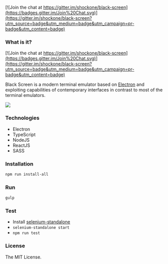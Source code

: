 [![Join the chat at https://gitter.im/shockone/black-screen](https://badges.gitter.im/Join%20Chat.svg)](https://gitter.im/shockone/black-screen?utm_source=badge&utm_medium=badge&utm_campaign=pr-badge&utm_content=badge)

### What is it?

[![Join the chat at https://gitter.im/shockone/black-screen](https://badges.gitter.im/Join%20Chat.svg)](https://gitter.im/shockone/black-screen?utm_source=badge&utm_medium=badge&utm_campaign=pr-badge&utm_content=badge)

Black Screen is a modern terminal emulator based on [Electron](http://electron.atom.io/) and exploiting
capabilities of contemporary interfaces in contrast to most of the terminal emulators.

![](https://dl.dropboxusercontent.com/spa/dlqheu39w0arg9q/ucvbthot.png)

### Technologies

* Electron
* TypeScript
* NodeJS
* ReactJS
* SASS

### Installation

```bash
npm run install-all
```

### Run

```bash
gulp
```

### Test

* Install [selenium-standalone](https://github.com/vvo/selenium-standalone)
* `selenium-standalone start`
* `npm run test`

### License

The MIT License.
